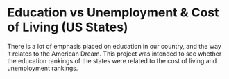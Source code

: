
# Education vs Unemployment & Cost of Living (US States)

There is a lot of emphasis placed on education in our country, and the way it relates to the American Dream. This project was intended to see whether the education rankings of the states were related to the cost of living and unemployment rankings.